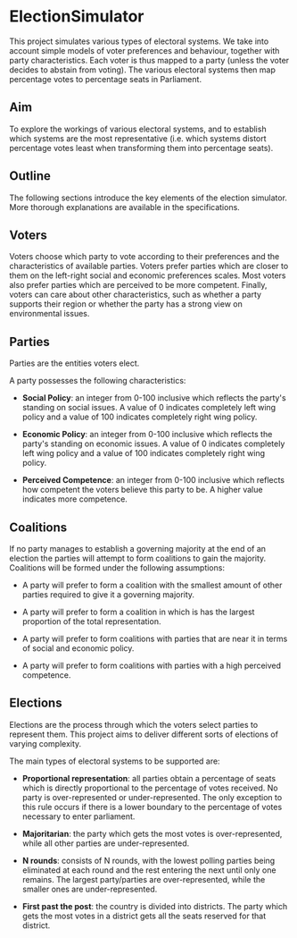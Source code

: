 ElectionSimulator
=================

This project simulates various types of electoral systems. We take into account
simple models of voter preferences and behaviour, together with party
characteristics. Each voter is thus mapped to a party (unless the voter decides
to abstain from voting). The various electoral systems then map percentage votes
to percentage seats in Parliament. 

Aim
---

To explore the workings of various electoral systems, and to establish which
systems are the most representative (i.e. which systems distort percentage votes
least when transforming them into percentage seats).

Outline
-------

The following sections introduce the key elements of the election simulator. 
More thorough explanations are available in the specifications.


Voters
------
Voters choose which party to vote according to their preferences and the 
characteristics of available parties. Voters prefer parties which are closer to
them on the left-right social and economic preferences scales. Most voters also
prefer parties which are perceived to be more competent. Finally, voters can
care about other characteristics, such as whether a party supports their region
or whether the party has a strong view on environmental issues. 

Parties
-------
Parties are the entities voters elect.

A party possesses the following characteristics:

 * **Social Policy**: an integer from 0-100 inclusive which reflects the
     party's standing on social issues. A value of 0 indicates completely left
     wing policy and a value of 100 indicates completely right wing policy.

 * **Economic Policy**: an integer from 0-100 inclusive which reflects the
     party's standing on economic issues. A value of 0 indicates completely left
     wing policy and a value of 100 indicates completely right wing policy.

 * **Perceived Competence**: an integer from 0-100 inclusive which reflects how
     competent the voters believe this party to be. A higher value indicates
     more competence.


Coalitions
----------
If no party manages to establish a governing majority at the end of an election
the parties will attempt to form coalitions to gain the majority. Coalitions
will be formed under the following assumptions:

 * A party will prefer to form a coalition with the smallest amount of other
   parties required to give it a governing majority.

 * A party will prefer to form a coalition in which is has the largest
   proportion of the total representation.

 * A party will prefer to form coalitions with parties that are near it in terms
   of social and economic policy.

 * A party will prefer to form coalitions with parties with a high perceived
   competence.


Elections
---------
Elections are the process through which the voters select parties to represent
them. This project aims to deliver different sorts of elections of varying
complexity.

The main types of electoral systems to be supported are:

 * **Proportional representation**: all parties obtain a percentage of seats
     which is directly proportional to the percentage of votes received. No
     party is over-represented or under-represented. The only exception to this
     rule occurs if there is a lower boundary to the percentage of votes
     necessary to enter parliament. 

 * **Majoritarian**: the party which gets the most votes is over-represented, 
     while all other parties are under-represented.

 * **N rounds**: consists of N rounds, with the lowest polling parties being
     eliminated at each round and the rest entering the next until only one
     remains. The largest party/parties are over-represented, while the smaller
     ones are under-represented.
     
 * **First past the post**: the country is divided into districts. The party
     which gets the most votes in a district gets all the seats reserved for
     that district. 